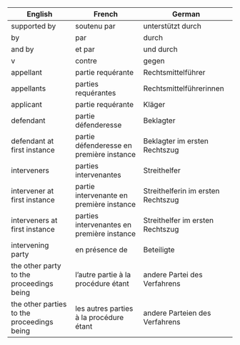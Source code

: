 | English                                    | French                                     | German                             |
| ------------------------------------------ | ------------------------------------------ | ---------------------------------- |
| supported by                               | soutenu par                                | unterstützt durch                  |
| by                                         | par                                        | durch                              |
| and by                                     | et par                                     | und durch                          |
| v                                          | contre                                     | gegen                              |
| appellant                                  | partie requérante                          | Rechtsmittelführer                 |
| appellants                                 | parties requérantes                        | Rechtsmittelführerinnen            |
| applicant                                  | partie requérante                          | Kläger                             |
| defendant                                  | partie défenderesse                        | Beklagter                          |
| defendant at first instance                | partie défenderesse en première instance   | Beklagter im ersten Rechtszug      |
| interveners                                | parties intervenantes                      | Streithelfer                       |
| intervener at first instance               | partie intervenante en première instance   | Streithelferin im ersten Rechtszug |
| interveners at first instance              | parties intervenantes en première instance | Streithelfer im ersten Rechtszug   |
| intervening party                          | en présence de                             | Beteiligte                         |
| the other party to the proceedings being   | l’autre partie à la procédure étant        | andere Partei des Verfahrens       |
| the other parties to the proceedings being | les autres parties à la procédure étant    | andere Parteien des Verfahrens     |
